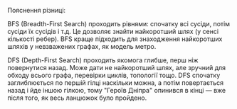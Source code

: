 Пояснення різниці:

BFS (Breadth-First Search) проходить рівнями: спочатку всі сусіди, потім сусіди їх сусідів і т.д.
Це дозволяє знайти найкоротший шлях (у сенсі кількості ребер). BFS краще підходить для знаходження найкоротших шляхів у невзважених графах, як модель метро.

DFS (Depth-First Search) проходить якомога глибше, перш ніж повернутися назад.
Може дати не найкоротший шлях, але зручний для обходу всього графа, перевірки циклів, топології тощо. DFS спочатку заглиблюється по першій гілці наскільки можна, а потім повертається назад і йде іншою гілкою, тому "Героїв Дніпра" опинився в кінці — вже після того, як весь ланцюжок було пройдено.